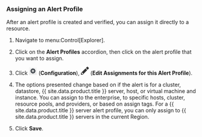 ### Assigning an Alert Profile

After an alert profile is created and verified, you can assign it
directly to a resource.

1.  Navigate to menu:Control\[Explorer\].

2.  Click on the **Alert Profiles** accordion, then click on the alert
    profile that you want to assign.

3.  Click ![1847](/images/1847.png) (**Configuration**),
    ![1851](/images/1851.png) (**Edit Assignments for this Alert
    Profile**).

4.  The options presented change based on if the alert is for a cluster,
    datastore, {{ site.data.product.title }} server, host, or virtual machine and
    instance. You can assign to the enterprise, to specific hosts,
    cluster, resource pools, and providers, or based on assign tags. For
    a {{ site.data.product.title }} server alert profile, you can only assign to
    {{ site.data.product.title }} servers in the current Region.

5.  Click **Save**.
